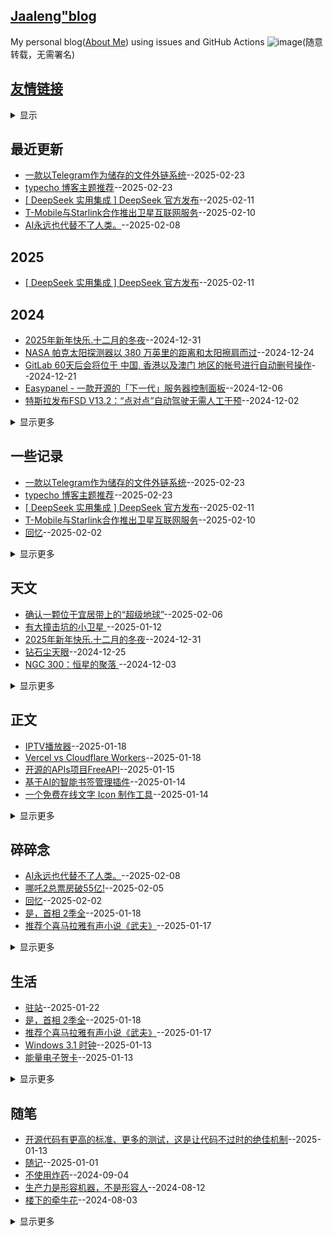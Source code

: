 ## [Jaaleng"blog](https://jaaleng.github.io/)
My personal blog([About Me](https://github.com/jaaleng/jaaleng.github.io/issues/1/)) using issues and GitHub Actions 
![image](https://github.com/user-attachments/assets/a168bf11-661e-4566-b042-7fc9544de528)(随意转载，无需署名)

## [友情链接](https://github.com/jaaleng/gitblog/issues/161)
<details><summary>显示</summary>
<table>
<thead>
<tr>
<th>Name</th>
<th>Link</th>
<th>Desc</th>
</tr>
</thead>
<tbody>
<tr>
<td>mymsn</td>
<td>https://829259.xyz</td>
<td>做个有意思的人</td>
</tr>
</tbody>
</table></details>


## 最近更新
- [一款以Telegram作为储存的文件外链系统](https://github.com/jaaleng/jaaleng.github.io/issues/169)--2025-02-23
- [typecho 博客主题推荐](https://github.com/jaaleng/jaaleng.github.io/issues/168)--2025-02-23
- [[ DeepSeek 实用集成 ] DeepSeek 官方发布](https://github.com/jaaleng/jaaleng.github.io/issues/167)--2025-02-11
- [T-Mobile与Starlink合作推出卫星互联网服务](https://github.com/jaaleng/jaaleng.github.io/issues/166)--2025-02-10
- [AI永远也代替不了人类。](https://github.com/jaaleng/jaaleng.github.io/issues/165)--2025-02-08
## 2025
- [[ DeepSeek 实用集成 ] DeepSeek 官方发布](https://github.com/jaaleng/jaaleng.github.io/issues/167)--2025-02-11
## 2024
- [2025年新年快乐.十二月的冬夜](https://github.com/jaaleng/jaaleng.github.io/issues/115)--2024-12-31
- [NASA 帕克太阳探测器以 380 万英里的距离和太阳擦肩而过](https://github.com/jaaleng/jaaleng.github.io/issues/113)--2024-12-24
- [GitLab 60天后会将位于 中国, 香港以及澳门 地区的帐号进行自动删号操作](https://github.com/jaaleng/jaaleng.github.io/issues/112)--2024-12-21
- [Easypanel - 一款开源的「下一代」服务器控制面板](https://github.com/jaaleng/jaaleng.github.io/issues/111)--2024-12-06
- [特斯拉发布FSD V13.2：“点对点”自动驾驶无需人工干预](https://github.com/jaaleng/jaaleng.github.io/issues/109)--2024-12-02
<details><summary>显示更多</summary>

- [Telegram拍卖平台Fragment引进强制KYC](https://github.com/jaaleng/jaaleng.github.io/issues/106)--2024-11-29
- [树莓派发布全新 Compute Module 5，性能大幅提升](https://github.com/jaaleng/jaaleng.github.io/issues/105)--2024-11-28
- [以$2.99/月，订阅两个月Paramount+ with Showtime](https://github.com/jaaleng/jaaleng.github.io/issues/104)--2024-11-27
- [Appcharge 获 2600 万美元融资，助游戏应用绕过苹果谷歌商店](https://github.com/jaaleng/jaaleng.github.io/issues/103)--2024-11-27
- [马斯克新头衔“马园长”](https://github.com/jaaleng/jaaleng.github.io/issues/102)--2024-11-26
- [传 Google 将整合 Chrome OS 与 Android](https://github.com/jaaleng/jaaleng.github.io/issues/101)--2024-11-21
- [海王星的夜晚  ](https://github.com/jaaleng/jaaleng.github.io/issues/100)--2024-11-10
- [AIGC 相关的资源集合](https://github.com/jaaleng/jaaleng.github.io/issues/99)--2024-11-09
- [《自己动手写 Git》中文翻译](https://github.com/jaaleng/jaaleng.github.io/issues/98)--2024-11-02
- [螺旋星系NGC 6744 ](https://github.com/jaaleng/jaaleng.github.io/issues/97)--2024-11-02
- [开源分布式对象存储工具Garage](https://github.com/jaaleng/jaaleng.github.io/issues/96)--2024-11-01
- [Apple 明确表示 Apple Intelligence 将于 10 月推出](https://github.com/jaaleng/jaaleng.github.io/issues/80)--2024-10-07
</details>

## 一些记录
- [一款以Telegram作为储存的文件外链系统](https://github.com/jaaleng/jaaleng.github.io/issues/169)--2025-02-23
- [typecho 博客主题推荐](https://github.com/jaaleng/jaaleng.github.io/issues/168)--2025-02-23
- [[ DeepSeek 实用集成 ] DeepSeek 官方发布](https://github.com/jaaleng/jaaleng.github.io/issues/167)--2025-02-11
- [T-Mobile与Starlink合作推出卫星互联网服务](https://github.com/jaaleng/jaaleng.github.io/issues/166)--2025-02-10
- [回忆](https://github.com/jaaleng/jaaleng.github.io/issues/147)--2025-02-02
<details><summary>显示更多</summary>

- [达·芬奇500年前绘制的秘密隧道，真是奇人啊!](https://github.com/jaaleng/jaaleng.github.io/issues/143)--2025-01-26
- [Telegram 假 Safeguard 骗局最新伎俩汇总](https://github.com/jaaleng/jaaleng.github.io/issues/141)--2025-01-22
- [猫咪的身体是水做的](https://github.com/jaaleng/jaaleng.github.io/issues/140)--2025-01-22
- [IPTV播放器](https://github.com/jaaleng/jaaleng.github.io/issues/139)--2025-01-18
- [Vercel vs Cloudflare Workers](https://github.com/jaaleng/jaaleng.github.io/issues/138)--2025-01-18
- [Typecho主题MWordStar 2.6](https://github.com/jaaleng/jaaleng.github.io/issues/134)--2025-01-17
- [一个 Golang 微服务 HTTP 框架](https://github.com/jaaleng/jaaleng.github.io/issues/133)--2025-01-16
- [开源的APIs项目FreeAPI](https://github.com/jaaleng/jaaleng.github.io/issues/132)--2025-01-15
- [基于AI的智能书签管理插件](https://github.com/jaaleng/jaaleng.github.io/issues/131)--2025-01-14
- [一个免费在线文字 Icon 制作工具](https://github.com/jaaleng/jaaleng.github.io/issues/130)--2025-01-14
- [Termora 是一个终端模拟器和 SSH 客户端，支持 Windows，macOS 和 Linux](https://github.com/jaaleng/jaaleng.github.io/issues/126)--2025-01-13
- [DeepSeek官方App上线](https://github.com/jaaleng/jaaleng.github.io/issues/122)--2025-01-13
- [有大撞击坑的小卫星  ](https://github.com/jaaleng/jaaleng.github.io/issues/121)--2025-01-12
- [Telegram首次实现盈利](https://github.com/jaaleng/jaaleng.github.io/issues/120)--2025-01-12
- [《艾尔登法环 暗夜君临》网络测试启动](https://github.com/jaaleng/jaaleng.github.io/issues/119)--2025-01-12
- [网易旗下视频播放软件网易爆米花已支持Emby](https://github.com/jaaleng/jaaleng.github.io/issues/118)--2025-01-08
- [The first Starlink satellite direct to cell phone constellation is now complete](https://github.com/jaaleng/jaaleng.github.io/issues/117)--2025-01-04
- [随记](https://github.com/jaaleng/jaaleng.github.io/issues/116)--2025-01-01
- [NASA 帕克太阳探测器以 380 万英里的距离和太阳擦肩而过](https://github.com/jaaleng/jaaleng.github.io/issues/113)--2024-12-24
- [GitLab 60天后会将位于 中国, 香港以及澳门 地区的帐号进行自动删号操作](https://github.com/jaaleng/jaaleng.github.io/issues/112)--2024-12-21
- [Easypanel - 一款开源的「下一代」服务器控制面板](https://github.com/jaaleng/jaaleng.github.io/issues/111)--2024-12-06
- [特斯拉发布FSD V13.2：“点对点”自动驾驶无需人工干预](https://github.com/jaaleng/jaaleng.github.io/issues/109)--2024-12-02
- [Telegram拍卖平台Fragment引进强制KYC](https://github.com/jaaleng/jaaleng.github.io/issues/106)--2024-11-29
- [树莓派发布全新 Compute Module 5，性能大幅提升](https://github.com/jaaleng/jaaleng.github.io/issues/105)--2024-11-28
- [Appcharge 获 2600 万美元融资，助游戏应用绕过苹果谷歌商店](https://github.com/jaaleng/jaaleng.github.io/issues/103)--2024-11-27
- [马斯克新头衔“马园长”](https://github.com/jaaleng/jaaleng.github.io/issues/102)--2024-11-26
- [传 Google 将整合 Chrome OS 与 Android](https://github.com/jaaleng/jaaleng.github.io/issues/101)--2024-11-21
- [AIGC 相关的资源集合](https://github.com/jaaleng/jaaleng.github.io/issues/99)--2024-11-09
- [《自己动手写 Git》中文翻译](https://github.com/jaaleng/jaaleng.github.io/issues/98)--2024-11-02
- [开源分布式对象存储工具Garage](https://github.com/jaaleng/jaaleng.github.io/issues/96)--2024-11-01
- [图片加水印的网页工具](https://github.com/jaaleng/jaaleng.github.io/issues/95)--2024-10-30
- [状态钟](https://github.com/jaaleng/jaaleng.github.io/issues/94)--2024-10-28
- [全球免费电视频道的M3U直播源](https://github.com/jaaleng/jaaleng.github.io/issues/93)--2024-10-25
- [三个开源的 Android 邮件客户端](https://github.com/jaaleng/jaaleng.github.io/issues/92)--2024-10-23
- [AirPods Pro 2 新出的听力健康功能不会在全球范围内推出](https://github.com/jaaleng/jaaleng.github.io/issues/91)--2024-10-22
- [Jekyll Github Pages push 报错](https://github.com/jaaleng/jaaleng.github.io/issues/90)--2024-10-21
- [利用耳机发送莫斯电码](https://github.com/jaaleng/jaaleng.github.io/issues/89)--2024-10-21
- [ChatGPT 桌面版现已登陆 Windows 平台](https://github.com/jaaleng/jaaleng.github.io/issues/88)--2024-10-18
- [纽西兰上空的绚烂极光  ](https://github.com/jaaleng/jaaleng.github.io/issues/87)--2024-10-17
- [个人书籍库搭建](https://github.com/jaaleng/jaaleng.github.io/issues/86)--2024-10-17
- [免费域名可托管CF](https://github.com/jaaleng/jaaleng.github.io/issues/85)--2024-10-17
- [Meta 宣布将其 AI 功能扩展到 21 个新国家](https://github.com/jaaleng/jaaleng.github.io/issues/84)--2024-10-13
- [杜罗夫发布长文，讲述其创业历程](https://github.com/jaaleng/jaaleng.github.io/issues/83)--2024-10-12
- [A股大爆发](https://github.com/jaaleng/jaaleng.github.io/issues/82)--2024-10-08
- [OpenAI 宣布推出类似 Anthropic 的 Artifacts 的应用 canvas](https://github.com/jaaleng/jaaleng.github.io/issues/81)--2024-10-07
- [Telegram的安全性分析](https://github.com/jaaleng/jaaleng.github.io/issues/76)--2024-09-26
- [开源SSL证书管理工具](https://github.com/jaaleng/jaaleng.github.io/issues/74)--2024-09-24
- [World in Dots – 一键生成点状地图](https://github.com/jaaleng/jaaleng.github.io/issues/72)--2024-09-22
- [iPhone16 Pro跑分再曝光](https://github.com/jaaleng/jaaleng.github.io/issues/71)--2024-09-21
- [一款安卓应用安装包管理器](https://github.com/jaaleng/jaaleng.github.io/issues/70)--2024-09-20
- [提升Cursor AI代码编辑体验而精选](https://github.com/jaaleng/jaaleng.github.io/issues/68)--2024-09-18
- [历史的真相足以颠覆你的三观](https://github.com/jaaleng/jaaleng.github.io/issues/67)--2024-09-17
- [很多项目可以通过docker进行部署](https://github.com/jaaleng/jaaleng.github.io/issues/66)--2024-09-14
- [开源 Web 思维导图工具](https://github.com/jaaleng/jaaleng.github.io/issues/65)--2024-09-13
- [那些被发明的“外国菜”](https://github.com/jaaleng/jaaleng.github.io/issues/64)--2024-09-12
- [利用大型语言模型增量构建知识图谱的工具](https://github.com/jaaleng/jaaleng.github.io/issues/63)--2024-09-11
- [巧妙的灯泡钟](https://github.com/jaaleng/jaaleng.github.io/issues/61)--2024-09-09
- [一个鱼缸](https://github.com/jaaleng/jaaleng.github.io/issues/60)--2024-09-08
- [Telegram 已经达到了1000万付费订阅用户。现在有1000万人在享受 Telegram Premium 的服务！](https://github.com/jaaleng/jaaleng.github.io/issues/59)--2024-09-07
- [一个在线计算器工具大全](https://github.com/jaaleng/jaaleng.github.io/issues/58)--2024-09-06
- [Typr 是一个类似 Medium 的 React 写作编辑器](https://github.com/jaaleng/jaaleng.github.io/issues/55)--2024-09-03
- [证书防伪](https://github.com/jaaleng/jaaleng.github.io/issues/54)--2024-09-02
- [开源软件商业模式](https://github.com/jaaleng/jaaleng.github.io/issues/53)--2024-09-01
- [冷管降温](https://github.com/jaaleng/jaaleng.github.io/issues/51)--2024-08-29
- [巴黎工艺品博物馆](https://github.com/jaaleng/jaaleng.github.io/issues/49)--2024-08-27
- [彼得·蒂尔的实验](https://github.com/jaaleng/jaaleng.github.io/issues/48)--2024-08-25
- [AR 笔记本](https://github.com/jaaleng/jaaleng.github.io/issues/47)--2024-08-24
- [Stephen Wilkes’ Stunning Day to Night Images Capture a Fully New Perspective](https://github.com/jaaleng/jaaleng.github.io/issues/46)--2024-08-23
- [电源开关符号的演变](https://github.com/jaaleng/jaaleng.github.io/issues/45)--2024-08-23
- [拟人语音](https://github.com/jaaleng/jaaleng.github.io/issues/44)--2024-08-22
- [秘鲁首都利马,悬崖之上](https://github.com/jaaleng/jaaleng.github.io/issues/43)--2024-08-20
- [自制躺式电脑椅](https://github.com/jaaleng/jaaleng.github.io/issues/42)--2024-08-19
- [新疆喀什的阿图什天门景区](https://github.com/jaaleng/jaaleng.github.io/issues/41)--2024-08-18
- [快递电动小车](https://github.com/jaaleng/jaaleng.github.io/issues/40)--2024-08-17
- [广州番禺有个巨无霸地铁站，](https://github.com/jaaleng/jaaleng.github.io/issues/39)--2024-08-16
- [Telegram CEO发文庆祝Telegram成立11周年](https://github.com/jaaleng/jaaleng.github.io/issues/37)--2024-08-14
- [维苏威古卷](https://github.com/jaaleng/jaaleng.github.io/issues/36)--2024-08-13
- [零度国境线](https://github.com/jaaleng/jaaleng.github.io/issues/35)--2024-08-12
- [胡杨林](https://github.com/jaaleng/jaaleng.github.io/issues/34)--2024-08-12
- [一家荷兰公司发明了单叶片的风力发电](https://github.com/jaaleng/jaaleng.github.io/issues/33)--2024-08-12
- [生产力是形容机器，不是形容人](https://github.com/jaaleng/jaaleng.github.io/issues/32)--2024-08-12
- [无叶片飞机](https://github.com/jaaleng/jaaleng.github.io/issues/31)--2024-08-11
- [德雷克海峡](https://github.com/jaaleng/jaaleng.github.io/issues/30)--2024-08-10
- [Archaeologists Unearth Buddha Statue in Ancient Egyptian Port City](https://github.com/jaaleng/jaaleng.github.io/issues/29)--2024-08-10
- [钛心脏](https://github.com/jaaleng/jaaleng.github.io/issues/28)--2024-08-08
- [可种植棺材](https://github.com/jaaleng/jaaleng.github.io/issues/27)--2024-08-07
- [风力发电世界纪录](https://github.com/jaaleng/jaaleng.github.io/issues/26)--2024-08-07
- [电子绷带](https://github.com/jaaleng/jaaleng.github.io/issues/25)--2024-08-07
- [香蕉遥控器](https://github.com/jaaleng/jaaleng.github.io/issues/24)--2024-08-07
- [推荐单栏样式 卡片式设计 的现代 Hexo 主题](https://github.com/jaaleng/jaaleng.github.io/issues/21)--2024-08-02
- [天宝十载（751年）正月，安禄山生日](https://github.com/jaaleng/jaaleng.github.io/issues/20)--2024-08-01
- [Notion 终于要支持中文了！](https://github.com/jaaleng/jaaleng.github.io/issues/19)--2024-07-31
- [转存用的网络服务](https://github.com/jaaleng/jaaleng.github.io/issues/18)--2024-07-31
- [大一统+开源免费！Stability Matrix整合WebUI+ComfyUI等10多种流行包，傻瓜式操作](https://github.com/jaaleng/jaaleng.github.io/issues/17)--2024-07-31
- [在Github上写博客？最简单的方法！](https://github.com/jaaleng/jaaleng.github.io/issues/16)--2024-07-30
- [影视TV](https://github.com/jaaleng/jaaleng.github.io/issues/14)--2024-07-28
- [一个大佬开发的仿朋友圈的极简微博，这个是多人版的](https://github.com/jaaleng/jaaleng.github.io/issues/12)--2024-07-27
- [ 开源许可的种类与区别](https://github.com/jaaleng/jaaleng.github.io/issues/8)--2024-07-27
- [继Bootcdn之后，Goedge被官方通过jQueryJS投毒](https://github.com/jaaleng/jaaleng.github.io/issues/5)--2024-07-27
- [Linux Mint 22 Wilma ](https://github.com/jaaleng/jaaleng.github.io/issues/3)--2024-07-27
- [巴黎奥运会开幕式，来几个常用m3u直播源](https://github.com/jaaleng/jaaleng.github.io/issues/2)--2024-07-26
</details>

## 天文
- [确认一颗位于宜居带上的“超级地球”](https://github.com/jaaleng/jaaleng.github.io/issues/164)--2025-02-06
- [有大撞击坑的小卫星  ](https://github.com/jaaleng/jaaleng.github.io/issues/121)--2025-01-12
- [2025年新年快乐.十二月的冬夜](https://github.com/jaaleng/jaaleng.github.io/issues/115)--2024-12-31
- [钻石尘天眼](https://github.com/jaaleng/jaaleng.github.io/issues/114)--2024-12-25
- [NGC 300：恒星的聚落  ](https://github.com/jaaleng/jaaleng.github.io/issues/110)--2024-12-03
<details><summary>显示更多</summary>

- [小小行星的夏夜与冬夜 ](https://github.com/jaaleng/jaaleng.github.io/issues/108)--2024-12-01
- [仙王座的象鼻星云  ](https://github.com/jaaleng/jaaleng.github.io/issues/107)--2024-11-30
- [海王星的夜晚  ](https://github.com/jaaleng/jaaleng.github.io/issues/100)--2024-11-10
- [螺旋星系NGC 6744 ](https://github.com/jaaleng/jaaleng.github.io/issues/97)--2024-11-02
- [纽西兰上空的绚烂极光  ](https://github.com/jaaleng/jaaleng.github.io/issues/87)--2024-10-17
- [火星的二氧化碳](https://github.com/jaaleng/jaaleng.github.io/issues/75)--2024-09-25
- [美人鱼 星云](https://github.com/jaaleng/jaaleng.github.io/issues/69)--2024-09-19
- [扮成土星的月亮  ](https://github.com/jaaleng/jaaleng.github.io/issues/57)--2024-09-05
- [堰蜓座的暗星云  ](https://github.com/jaaleng/jaaleng.github.io/issues/13)--2024-07-28
- [月亮临边的土星](https://github.com/jaaleng/jaaleng.github.io/issues/11)--2024-07-27
</details>

## 正文
- [IPTV播放器](https://github.com/jaaleng/jaaleng.github.io/issues/139)--2025-01-18
- [Vercel vs Cloudflare Workers](https://github.com/jaaleng/jaaleng.github.io/issues/138)--2025-01-18
- [开源的APIs项目FreeAPI](https://github.com/jaaleng/jaaleng.github.io/issues/132)--2025-01-15
- [基于AI的智能书签管理插件](https://github.com/jaaleng/jaaleng.github.io/issues/131)--2025-01-14
- [一个免费在线文字 Icon 制作工具](https://github.com/jaaleng/jaaleng.github.io/issues/130)--2025-01-14
<details><summary>显示更多</summary>

- [开源代码有更高的标准、更多的测试，这是让代码不过时的绝佳机制](https://github.com/jaaleng/jaaleng.github.io/issues/129)--2025-01-13
- [Termora 是一个终端模拟器和 SSH 客户端，支持 Windows，macOS 和 Linux](https://github.com/jaaleng/jaaleng.github.io/issues/126)--2025-01-13
- [DeepSeek官方App上线](https://github.com/jaaleng/jaaleng.github.io/issues/122)--2025-01-13
- [Telegram首次实现盈利](https://github.com/jaaleng/jaaleng.github.io/issues/120)--2025-01-12
- [GitLab 60天后会将位于 中国, 香港以及澳门 地区的帐号进行自动删号操作](https://github.com/jaaleng/jaaleng.github.io/issues/112)--2024-12-21
- [Telegram拍卖平台Fragment引进强制KYC](https://github.com/jaaleng/jaaleng.github.io/issues/106)--2024-11-29
- [以$2.99/月，订阅两个月Paramount+ with Showtime](https://github.com/jaaleng/jaaleng.github.io/issues/104)--2024-11-27
- [传 Google 将整合 Chrome OS 与 Android](https://github.com/jaaleng/jaaleng.github.io/issues/101)--2024-11-21
- [AIGC 相关的资源集合](https://github.com/jaaleng/jaaleng.github.io/issues/99)--2024-11-09
- [《自己动手写 Git》中文翻译](https://github.com/jaaleng/jaaleng.github.io/issues/98)--2024-11-02
- [开源分布式对象存储工具Garage](https://github.com/jaaleng/jaaleng.github.io/issues/96)--2024-11-01
- [状态钟](https://github.com/jaaleng/jaaleng.github.io/issues/94)--2024-10-28
- [三个开源的 Android 邮件客户端](https://github.com/jaaleng/jaaleng.github.io/issues/92)--2024-10-23
- [AirPods Pro 2 新出的听力健康功能不会在全球范围内推出](https://github.com/jaaleng/jaaleng.github.io/issues/91)--2024-10-22
- [Jekyll Github Pages push 报错](https://github.com/jaaleng/jaaleng.github.io/issues/90)--2024-10-21
- [ChatGPT 桌面版现已登陆 Windows 平台](https://github.com/jaaleng/jaaleng.github.io/issues/88)--2024-10-18
- [个人书籍库搭建](https://github.com/jaaleng/jaaleng.github.io/issues/86)--2024-10-17
- [免费域名可托管CF](https://github.com/jaaleng/jaaleng.github.io/issues/85)--2024-10-17
- [Meta 宣布将其 AI 功能扩展到 21 个新国家](https://github.com/jaaleng/jaaleng.github.io/issues/84)--2024-10-13
- [杜罗夫发布长文，讲述其创业历程](https://github.com/jaaleng/jaaleng.github.io/issues/83)--2024-10-12
- [OpenAI 宣布推出类似 Anthropic 的 Artifacts 的应用 canvas](https://github.com/jaaleng/jaaleng.github.io/issues/81)--2024-10-07
- [Apple 明确表示 Apple Intelligence 将于 10 月推出](https://github.com/jaaleng/jaaleng.github.io/issues/80)--2024-10-07
- [OpenAI 推出 ChatGPT 进阶语音功能](https://github.com/jaaleng/jaaleng.github.io/issues/77)--2024-09-27
- [Telegram的安全性分析](https://github.com/jaaleng/jaaleng.github.io/issues/76)--2024-09-26
- [火星的二氧化碳](https://github.com/jaaleng/jaaleng.github.io/issues/75)--2024-09-25
- [开源SSL证书管理工具](https://github.com/jaaleng/jaaleng.github.io/issues/74)--2024-09-24
- [Stack Auth – 开源的用户认证与管理平台](https://github.com/jaaleng/jaaleng.github.io/issues/73)--2024-09-23
- [World in Dots – 一键生成点状地图](https://github.com/jaaleng/jaaleng.github.io/issues/72)--2024-09-22
- [一款安卓应用安装包管理器](https://github.com/jaaleng/jaaleng.github.io/issues/70)--2024-09-20
- [美人鱼 星云](https://github.com/jaaleng/jaaleng.github.io/issues/69)--2024-09-19
- [提升Cursor AI代码编辑体验而精选](https://github.com/jaaleng/jaaleng.github.io/issues/68)--2024-09-18
- [历史的真相足以颠覆你的三观](https://github.com/jaaleng/jaaleng.github.io/issues/67)--2024-09-17
- [很多项目可以通过docker进行部署](https://github.com/jaaleng/jaaleng.github.io/issues/66)--2024-09-14
- [开源 Web 思维导图工具](https://github.com/jaaleng/jaaleng.github.io/issues/65)--2024-09-13
- [利用大型语言模型增量构建知识图谱的工具](https://github.com/jaaleng/jaaleng.github.io/issues/63)--2024-09-11
- [AI赋能，语言无界](https://github.com/jaaleng/jaaleng.github.io/issues/62)--2024-09-10
- [一个在线计算器工具大全](https://github.com/jaaleng/jaaleng.github.io/issues/58)--2024-09-06
- [不使用炸药](https://github.com/jaaleng/jaaleng.github.io/issues/56)--2024-09-04
- [Typr 是一个类似 Medium 的 React 写作编辑器](https://github.com/jaaleng/jaaleng.github.io/issues/55)--2024-09-03
- [证书防伪](https://github.com/jaaleng/jaaleng.github.io/issues/54)--2024-09-02
- [开源软件商业模式](https://github.com/jaaleng/jaaleng.github.io/issues/53)--2024-09-01
- [鲸鲨的确切年龄](https://github.com/jaaleng/jaaleng.github.io/issues/50)--2024-08-28
- [巴黎工艺品博物馆](https://github.com/jaaleng/jaaleng.github.io/issues/49)--2024-08-27
- [自制躺式电脑椅](https://github.com/jaaleng/jaaleng.github.io/issues/42)--2024-08-19
- [广州番禺有个巨无霸地铁站，](https://github.com/jaaleng/jaaleng.github.io/issues/39)--2024-08-16
- [声音授权](https://github.com/jaaleng/jaaleng.github.io/issues/38)--2024-08-15
- [Telegram CEO发文庆祝Telegram成立11周年](https://github.com/jaaleng/jaaleng.github.io/issues/37)--2024-08-14
- [维苏威古卷](https://github.com/jaaleng/jaaleng.github.io/issues/36)--2024-08-13
- [转存用的网络服务](https://github.com/jaaleng/jaaleng.github.io/issues/18)--2024-07-31
- [大一统+开源免费！Stability Matrix整合WebUI+ComfyUI等10多种流行包，傻瓜式操作](https://github.com/jaaleng/jaaleng.github.io/issues/17)--2024-07-31
- [在Github上写博客？最简单的方法！](https://github.com/jaaleng/jaaleng.github.io/issues/16)--2024-07-30
- [一个大佬开发的仿朋友圈的极简微博，这个是多人版的](https://github.com/jaaleng/jaaleng.github.io/issues/12)--2024-07-27
- [一些Emby客户端，Android和iOS](https://github.com/jaaleng/jaaleng.github.io/issues/10)--2024-07-27
</details>

## 碎碎念
- [AI永远也代替不了人类。](https://github.com/jaaleng/jaaleng.github.io/issues/165)--2025-02-08
- [哪吒2总票房破55亿!](https://github.com/jaaleng/jaaleng.github.io/issues/162)--2025-02-05
- [回忆](https://github.com/jaaleng/jaaleng.github.io/issues/147)--2025-02-02
- [是，首相  2季全](https://github.com/jaaleng/jaaleng.github.io/issues/137)--2025-01-18
- [推荐个喜马拉雅有声小说《武夫》](https://github.com/jaaleng/jaaleng.github.io/issues/135)--2025-01-17
<details><summary>显示更多</summary>

- [ Windows 3.1 时钟](https://github.com/jaaleng/jaaleng.github.io/issues/128)--2025-01-13
- [《艾尔登法环 暗夜君临》网络测试启动](https://github.com/jaaleng/jaaleng.github.io/issues/119)--2025-01-12
- [利用耳机发送莫斯电码](https://github.com/jaaleng/jaaleng.github.io/issues/89)--2024-10-21
- [A股大爆发](https://github.com/jaaleng/jaaleng.github.io/issues/82)--2024-10-08
- [看了好多还是这样最方便](https://github.com/jaaleng/jaaleng.github.io/issues/78)--2024-09-30
- [不使用炸药](https://github.com/jaaleng/jaaleng.github.io/issues/56)--2024-09-04
- [开源软件商业模式](https://github.com/jaaleng/jaaleng.github.io/issues/53)--2024-09-01
- [我的期待是什么？](https://github.com/jaaleng/jaaleng.github.io/issues/52)--2024-08-30
- [冷管降温](https://github.com/jaaleng/jaaleng.github.io/issues/51)--2024-08-29
- [彼得·蒂尔的实验](https://github.com/jaaleng/jaaleng.github.io/issues/48)--2024-08-25
- [胡杨林](https://github.com/jaaleng/jaaleng.github.io/issues/34)--2024-08-12
- [介绍个这样的网站](https://github.com/jaaleng/jaaleng.github.io/issues/23)--2024-08-03
- [楼下的牵牛花](https://github.com/jaaleng/jaaleng.github.io/issues/22)--2024-08-03
- [莫度他人](https://github.com/jaaleng/jaaleng.github.io/issues/15)--2024-07-28
- [Mozilla在Firefox 128版本中加入了由Meta共同编写、专为广告行业设计的PPA API](https://github.com/jaaleng/jaaleng.github.io/issues/7)--2024-07-27
</details>

## 生活
- [驻站](https://github.com/jaaleng/jaaleng.github.io/issues/142)--2025-01-22
- [是，首相  2季全](https://github.com/jaaleng/jaaleng.github.io/issues/137)--2025-01-18
- [推荐个喜马拉雅有声小说《武夫》](https://github.com/jaaleng/jaaleng.github.io/issues/135)--2025-01-17
- [ Windows 3.1 时钟](https://github.com/jaaleng/jaaleng.github.io/issues/128)--2025-01-13
- [能量电子贺卡](https://github.com/jaaleng/jaaleng.github.io/issues/127)--2025-01-13
<details><summary>显示更多</summary>

- [特斯拉发布FSD V13.2：“点对点”自动驾驶无需人工干预](https://github.com/jaaleng/jaaleng.github.io/issues/109)--2024-12-02
- [全球免费电视频道的M3U直播源](https://github.com/jaaleng/jaaleng.github.io/issues/93)--2024-10-25
- [国庆节快乐](https://github.com/jaaleng/jaaleng.github.io/issues/79)--2024-10-06
- [iPhone16 Pro跑分再曝光](https://github.com/jaaleng/jaaleng.github.io/issues/71)--2024-09-21
- [历史的真相足以颠覆你的三观](https://github.com/jaaleng/jaaleng.github.io/issues/67)--2024-09-17
- [那些被发明的“外国菜”](https://github.com/jaaleng/jaaleng.github.io/issues/64)--2024-09-12
- [一个鱼缸](https://github.com/jaaleng/jaaleng.github.io/issues/60)--2024-09-08
- [电源开关符号的演变](https://github.com/jaaleng/jaaleng.github.io/issues/45)--2024-08-23
- [拟人语音](https://github.com/jaaleng/jaaleng.github.io/issues/44)--2024-08-22
- [声音授权](https://github.com/jaaleng/jaaleng.github.io/issues/38)--2024-08-15
- [零度国境线](https://github.com/jaaleng/jaaleng.github.io/issues/35)--2024-08-12
- [胡杨林](https://github.com/jaaleng/jaaleng.github.io/issues/34)--2024-08-12
- [钛心脏](https://github.com/jaaleng/jaaleng.github.io/issues/28)--2024-08-08
- [天宝十载（751年）正月，安禄山生日](https://github.com/jaaleng/jaaleng.github.io/issues/20)--2024-08-01
- [影视TV](https://github.com/jaaleng/jaaleng.github.io/issues/14)--2024-07-28
- [电视直播软件推荐三个，是安装在智能电视或电视盒子的](https://github.com/jaaleng/jaaleng.github.io/issues/9)--2024-07-27
- [就是这个道理。](https://github.com/jaaleng/jaaleng.github.io/issues/6)--2024-07-27
- [奥运会圣火在热气球形状的主火炬点燃](https://github.com/jaaleng/jaaleng.github.io/issues/4)--2024-07-27
</details>

## 随笔
- [开源代码有更高的标准、更多的测试，这是让代码不过时的绝佳机制](https://github.com/jaaleng/jaaleng.github.io/issues/129)--2025-01-13
- [随记](https://github.com/jaaleng/jaaleng.github.io/issues/116)--2025-01-01
- [不使用炸药](https://github.com/jaaleng/jaaleng.github.io/issues/56)--2024-09-04
- [生产力是形容机器，不是形容人](https://github.com/jaaleng/jaaleng.github.io/issues/32)--2024-08-12
- [楼下的牵牛花](https://github.com/jaaleng/jaaleng.github.io/issues/22)--2024-08-03
<details><summary>显示更多</summary>

- [莫度他人](https://github.com/jaaleng/jaaleng.github.io/issues/15)--2024-07-28
- [奥运会圣火在热气球形状的主火炬点燃](https://github.com/jaaleng/jaaleng.github.io/issues/4)--2024-07-27
</details>

